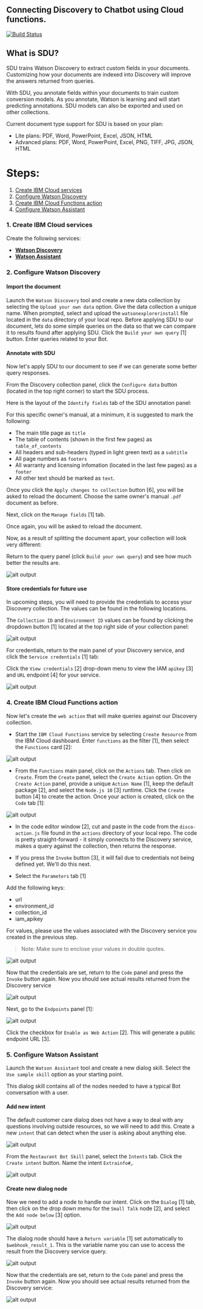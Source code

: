 ## Connecting Discovery to Chatbot using Cloud functions.

[![Build Status](https://api.travis-ci.org/IBM/watson-discovery-sdu-with-assistant.svg?branch=master)](https://travis-ci.org/IBM/watson-discovery-sdu-with-assistant)

## What is SDU?

SDU trains Watson Discovery to extract custom fields in your documents. Customizing how your documents are indexed into Discovery will improve the answers returned from queries.

With SDU, you annotate fields within your documents to train custom conversion models. As you annotate, Watson is learning and will start predicting annotations. SDU models can also be exported and used on other collections.

Current document type support for SDU is based on your plan:

* Lite plans: PDF, Word, PowerPoint, Excel, JSON, HTML
* Advanced plans: PDF, Word, PowerPoint, Excel, PNG, TIFF, JPG, JSON, HTML

# Steps:

1. [Create IBM Cloud services](#1-create-ibm-cloud-services)
1. [Configure Watson Discovery](#2-configure-watson-discovery)
1. [Create IBM Cloud Functions action](#3-create-ibm-cloud-functions-action)
1. [Configure Watson Assistant](#4-configure-watson-assistant)



### 1. Create IBM Cloud services


Create the following services:

* [**Watson Discovery**](https://cloud.ibm.com/catalog/services/discovery)
* [**Watson Assistant**](https://cloud.ibm.com/catalog/services/assistant)

### 2. Configure Watson Discovery


#### Import the document

Launch the `Watson Discovery` tool and create a new data collection by selecting the `Upload your own data` option. Give the data collection a unique name. When prompted, select and upload the `watsonexplorerinstall` file located in the `data` directory of your local repo.
Before applying SDU to our document, lets do some simple queries on the data so that we can compare it to results found after applying SDU. Click the `Build your own query` [1] button. Enter queries related to your Bot.


#### Annotate with SDU


Now let's apply SDU to our document to see if we can generate some better query responses.

From the Discovery collection panel, click the `Configure data` button (located in the top right corner) to start the SDU process.

Here is the layout of the `Identify fields` tab of the SDU annotation panel:

For this specific owner's manual, at a minimum, it is suggested to mark the following:

* The main title page as `title`
* The table of contents (shown in the first few pages) as `table_of_contents`
* All headers and sub-headers (typed in light green text) as a `subtitle`
* All page numbers as `footers`
* All warranty and licensing infomation (located in the last few pages) as a `footer`
* All other text should be marked as `text`.


Once you click the `Apply changes to collection` button [6], you will be asked to reload the document. Choose the same owner's manual `.pdf` document as before.

Next, click on the `Manage fields` [1] tab.

Once again, you will be asked to reload the document.

Now, as a result of splitting the document apart, your collection will look very different:

Return to the query panel (click `Build your own query`) and see how much better the results are.


![alt output](http://i.xp.io/si6vtWN.png)



#### Store credentials for future use


In upcoming steps, you will need to provide the credentials to access your Discovery collection. The values can be found in the following locations.

The `Collection ID` and `Environment ID` values can be found by clicking the dropdown button [1] located at the top right side of your collection panel:


![alt output](http://i.xp.io/siUYYP3.jpg)


For credentials, return to the main panel of your Discovery service, and click the `Service credentials` [1] tab:

Click the `View credentials` [2] drop-down menu to view the IAM `apikey` [3] and `URL` endpoint [4] for your service.


![alt output](http://i.xp.io/siY3t7o.jpg)




### 4. Create IBM Cloud Functions action

Now let's create the `web action` that will make queries against our Discovery collection.

* Start the `IBM Cloud Functions` service by selecting `Create Resource` from the IBM Cloud dashboard. Enter `functions` as the filter [1], then select the `Functions` card [2]:

![alt output](http://i.xp.io/sj8o7ku.png)

* From the `Functions` main panel, click on the `Actions` tab. Then click on `Create`. From the `Create` panel, select the `Create Action` option. On the `Create Action` panel, provide a unique `Action Name` [1], keep the default package [2], and select the `Node.js 10` [3] runtime. Click the `Create` button [4] to create the action. 
 Once your action is created, click on the `Code` tab [1]:

![alt output](http://i.xp.io/sjhwN44.png)

* In the code editor window [2], cut and paste in the code from the `disco-action.js` file found in the `actions` directory of your local repo. The code is pretty straight-forward - it simply connects to the Discovery service, makes a query against the collection, then returns the response.

* If you press the `Invoke` button [3], it will fail due to credentials not being defined yet. We'll do this next.

 * Select the `Parameters` tab [1]

Add the following keys:

* url
* environment_id
* collection_id
* iam_apikey

For values, please use the values associated with the Discovery service you created in the previous step.

> Note: Make sure to enclose your values in double quotes.

![alt output](http://i.xp.io/sjkD0d1.png)

Now that the credentials are set, return to the `Code` panel and press the `Invoke` button again. Now you should see actual results returned from the Discovery service

![alt output](http://i.xp.io/sohoj7X.png)

Next, go to the `Endpoints` panel [1]:

![alt output](http://i.xp.io/sokV7jI.png)


Click the checkbox for `Enable as Web Action` [2]. This will generate a public endpoint URL [3].


### 5. Configure Watson Assistant

 Launch the `Watson Assistant` tool and create a new dialog skill. Select the `Use sample skill` option as your starting point.


This dialog skill contains all of the nodes needed to have a typical Bot conversation with a user.

#### Add new intent

The default customer care dialog does not have a way to deal with any questions involving outside resources, so we will need to add this. Create a new `intent` that can detect when the user is asking about anything else.


![alt output](http://i.xp.io/stkrDnh.png)


From the `Restaurant Bot Skill` panel, select the `Intents` tab. Click the `Create intent` button. Name the intent `Extrainfo#`,.


![alt output](http://i.xp.io/stttLqr.png)


#### Create new dialog node

Now we need to add a node to handle our intent. Click on the `Dialog` [1] tab, then click on the drop down menu for the `Small Talk` node [2], and select the `Add node below` [3] option.

![alt output](http://i.xp.io/stKz68R.png)

The dialog node should have a `Return variable` [1] set automatically to `$webhook_result_1`. This is the variable name you can use to access the result from the Discovery service query.

![alt output](http://i.xp.io/stU3o2U.png)












Now that the credentials are set, return to the `Code` panel and press the `Invoke` button again. Now you should see actual results returned from the Discovery service:

![alt output](http://i.xp.io/sjBZ4DI.png)






